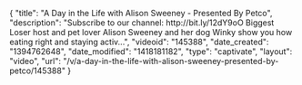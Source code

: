 {
    "title": "A Day in the Life with Alison Sweeney - Presented By Petco",
    "description": "Subscribe to our channel: http:\/\/bit.ly\/12dY9oO Biggest Loser host and pet lover Alison Sweeney and her dog Winky show you how eating right and staying activ...",
    "videoid": "145388",
    "date_created": "1394762648",
    "date_modified": "1418181182",
    "type": "captivate",
    "layout": "video",
    "url": "\/v\/a-day-in-the-life-with-alison-sweeney-presented-by-petco\/145388"
}